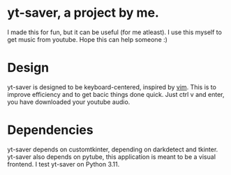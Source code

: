 # yt-saver, a project by me.
I made this for fun, but it can be useful (for me atleast).
I use this myself to get music from youtube.
Hope this can help someone :)

# Design
yt-saver is designed to be keyboard-centered, inspired by [vim](www.vim.org). 
This is to improve efficiency and to get bacic things done quick.
Just ctrl v and enter, you have downloaded your youtube audio.

# Dependencies
yt-saver depends on customtkinter, depending on darkdetect and tkinter.
yt-saver also depends on pytube, this application is meant to be a visual frontend.
I test yt-saver on Python 3.11.
